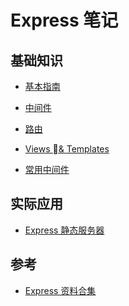 # Express 笔记

## 基础知识

* [基本指南](./基础知识/基本指南.md)
* [中间件](./基础知识/中间件.md)
* [路由]()
* [Views & Templates]()

* [常用中间件](./基础知识/常用中间件.md)

## 实际应用

* [Express 静态服务器](./实际应用/静态文件服务器.md)

## 参考

* [Express 资料合集](https://github.com/wabg/awesome-express)